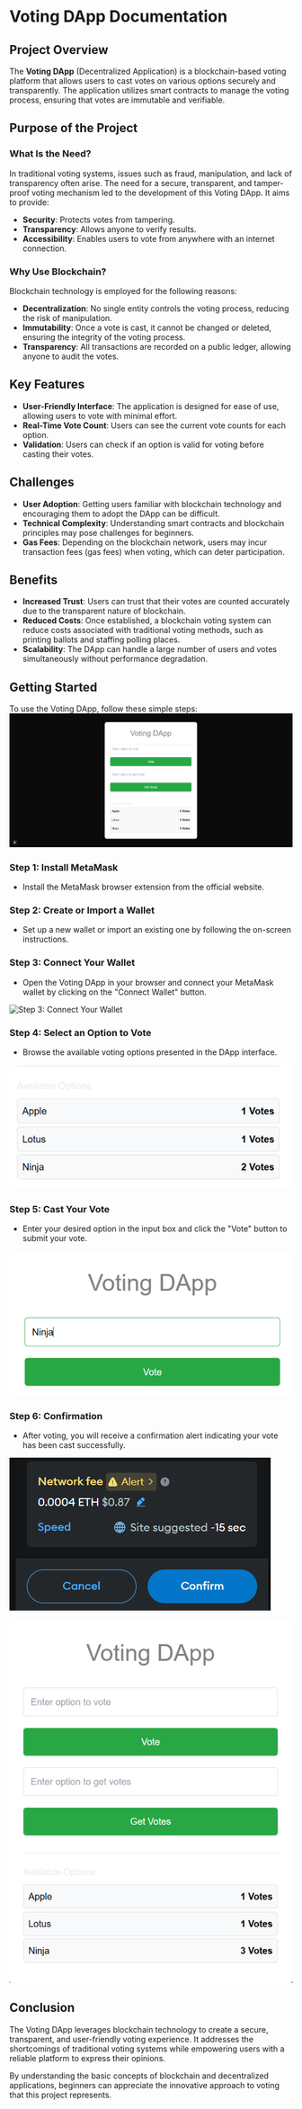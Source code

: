 # Voting DApp Documentation

## Project Overview

The **Voting DApp** (Decentralized Application) is a blockchain-based voting platform that allows users to cast votes on various options securely and transparently. The application utilizes smart contracts to manage the voting process, ensuring that votes are immutable and verifiable.

## Purpose of the Project

### What Is the Need?

In traditional voting systems, issues such as fraud, manipulation, and lack of transparency often arise. The need for a secure, transparent, and tamper-proof voting mechanism led to the development of this Voting DApp. It aims to provide:

- **Security**: Protects votes from tampering.
- **Transparency**: Allows anyone to verify results.
- **Accessibility**: Enables users to vote from anywhere with an internet connection.

### Why Use Blockchain?

Blockchain technology is employed for the following reasons:

- **Decentralization**: No single entity controls the voting process, reducing the risk of manipulation.
- **Immutability**: Once a vote is cast, it cannot be changed or deleted, ensuring the integrity of the voting process.
- **Transparency**: All transactions are recorded on a public ledger, allowing anyone to audit the votes.

## Key Features

- **User-Friendly Interface**: The application is designed for ease of use, allowing users to vote with minimal effort.
- **Real-Time Vote Count**: Users can see the current vote counts for each option.
- **Validation**: Users can check if an option is valid for voting before casting their votes.

## Challenges

- **User Adoption**: Getting users familiar with blockchain technology and encouraging them to adopt the DApp can be difficult.
- **Technical Complexity**: Understanding smart contracts and blockchain principles may pose challenges for beginners.
- **Gas Fees**: Depending on the blockchain network, users may incur transaction fees (gas fees) when voting, which can deter participation.

## Benefits

- **Increased Trust**: Users can trust that their votes are counted accurately due to the transparent nature of blockchain.
- **Reduced Costs**: Once established, a blockchain voting system can reduce costs associated with traditional voting methods, such as printing ballots and staffing polling places.
- **Scalability**: The DApp can handle a large number of users and votes simultaneously without performance degradation.

## Getting Started

To use the Voting DApp, follow these simple steps:
![App: ](public/main.png)

### Step 1: Install MetaMask

- Install the MetaMask browser extension from the official website.

### Step 2: Create or Import a Wallet

- Set up a new wallet or import an existing one by following the on-screen instructions.

### Step 3: Connect Your Wallet

- Open the Voting DApp in your browser and connect your MetaMask wallet by clicking on the "Connect Wallet" button.

![Step 3: Connect Your Wallet](public/step_3.png)

### Step 4: Select an Option to Vote

- Browse the available voting options presented in the DApp interface.

![Step 4: Select an Option](public/step_4.png)

### Step 5: Cast Your Vote

- Enter your desired option in the input box and click the "Vote" button to submit your vote.

![Step 5: Cast Your Vote](public/step_5.png)

### Step 6: Confirmation

- After voting, you will receive a confirmation alert indicating your vote has been cast successfully.

![Step 6: Confirmation](public/step_6.png)

![Value Updates](public/final.png)

## Conclusion

The Voting DApp leverages blockchain technology to create a secure, transparent, and user-friendly voting experience. It addresses the shortcomings of traditional voting systems while empowering users with a reliable platform to express their opinions.

By understanding the basic concepts of blockchain and decentralized applications, beginners can appreciate the innovative approach to voting that this project represents.
